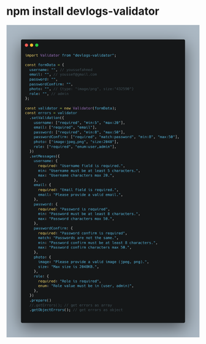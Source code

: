 # npm install devlogs-validator

<img src="https://github.com/youssef-ahmed-Devlogs/Javascript-Validator/raw/master/assets/images/main-example.png">
